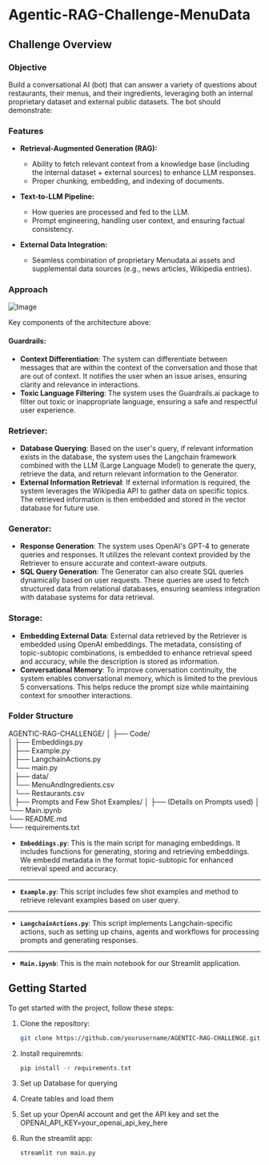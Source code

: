 # Agentic-RAG-Challenge-MenuData

## Challenge Overview

### Objective
Build a conversational AI (bot) that can answer a variety of questions about restaurants, their menus, and their ingredients, leveraging both an internal proprietary dataset and external public datasets. The bot should demonstrate:

### Features

- **Retrieval-Augmented Generation (RAG):**
  - Ability to fetch relevant context from a knowledge base (including the internal dataset + external sources) to enhance LLM responses.
  - Proper chunking, embedding, and indexing of documents.

- **Text-to-LLM Pipeline:**
  - How queries are processed and fed to the LLM.
  - Prompt engineering, handling user context, and ensuring factual consistency.

- **External Data Integration:**
  - Seamless combination of proprietary Menudata.ai assets and supplemental data sources (e.g., news articles, Wikipedia entries).

### Approach

![Image](./Flowchart.png)

Key components of the architecture above:

#### **Guardrails:**
- **Context Differentiation**: The system can differentiate between messages that are within the context of the conversation and those that are out of context. It notifies the user when an issue arises, ensuring clarity and relevance in interactions.
- **Toxic Language Filtering**: The system uses the Guardrails.ai package to filter out toxic or inappropriate language, ensuring a safe and respectful user experience.

### **Retriever:**
- **Database Querying**: Based on the user's query, if relevant information exists in the database, the system uses the Langchain framework combined with the LLM (Large Language Model) to generate the query, retrieve the data, and return relevant information to the Generator.
- **External Information Retrieval**: If external information is required, the system leverages the Wikipedia API to gather data on specific topics. The retrieved information is then embedded and stored in the vector database for future use.

### **Generator:**
- **Response Generation**: The system uses OpenAI's GPT-4 to generate queries and responses. It utilizes the relevant context provided by the Retriever to ensure accurate and context-aware outputs.
- **SQL Query Generation**: The Generator can also create SQL queries dynamically based on user requests. These queries are used to fetch structured data from relational databases, ensuring seamless integration with database systems for data retrieval.

### **Storage:**
- **Embedding External Data**: External data retrieved by the Retriever is embedded using OpenAI embeddings. The metadata, consisting of topic-subtopic combinations, is embedded to enhance retrieval speed and accuracy, while the description is stored as information.
- **Conversational Memory**: To improve conversation continuity, the system enables conversational memory, which is limited to the previous 5 conversations. This helps reduce the prompt size while maintaining context for smoother interactions.

### Folder Structure

AGENTIC-RAG-CHALLENGE/
│
├── Code/                       
│   ├── Embeddings.py          
│   ├── Example.py              
│   ├── LangchainActions.py     
│   └── main.py              
│
├── data/                      
│   └── MenuAndIngredients.csv   
│   └── Restaurants.csv   
│ 
├── Prompts and Few Shot Examples/ 
│   ├── (Details on Prompts used)
│
└── Main.ipynb   
└── README.md   
└── requirements.txt                 

- **`Embeddings.py`**: This is the main script for managing embeddings. It includes functions for generating, storing and retrieving embeddings. We embedd metadata in the format topic-subtopic for enhanced retrieval speed and accuracy.

---

- **`Example.py`**: This script includes few shot examples and method to retrieve relevant examples based on user query.

---

- **`LangchainActions.py`**: This script implements Langchain-specific actions, such as setting up chains, agents and workflows for processing prompts and generating responses.

---

- **`Main.ipynb`**: This is the main notebook for our Streamlit application.


## Getting Started

To get started with the project, follow these steps:

1. Clone the repository:
   ```bash
   git clone https://github.com/yourusername/AGENTIC-RAG-CHALLENGE.git

2. Install requiremnts:
   ```bash
   pip install -r requirements.txt

3. Set up Database for querying

4. Create tables and load them

5. Set up your OpenAI account and get the API key and set the OPENAI_API_KEY=your_openai_api_key_here

6. Run the streamlit app:
   ```bash
   streamlit run main.py

